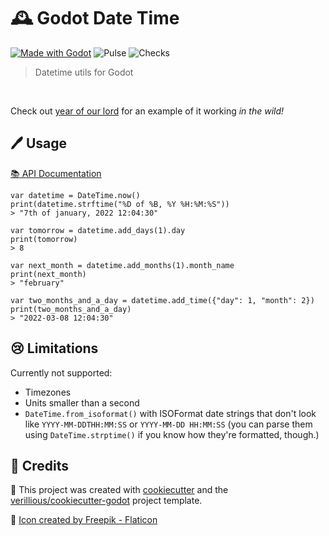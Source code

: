 # 🕰️ Godot Date Time
[![Made with Godot](https://img.shields.io/badge/Made%20with-Godot%204.0-478CBF?style=flat&logo=godot%20engine&logoColor=white)](https://godotengine.org)
![Pulse](https://img.shields.io/github/commit-activity/m/verillious/godot-datetime)
![Checks](https://github.com/verillious/godot-datetime/actions/workflows/godot-tests.yml/badge.svg)

> Datetime utils for Godot


<br>

Check out [year of our lord](https://verillious.github.io/yol/) for an example of it working _in the wild!_

## 🖊️ Usage

[:books: API Documentation](../../wiki/DateTime)

```gdscript
var datetime = DateTime.now()
print(datetime.strftime("%D of %B, %Y %H:%M:%S"))
> "7th of january, 2022 12:04:30"

var tomorrow = datetime.add_days(1).day
print(tomorrow)
> 8

var next_month = datetime.add_months(1).month_name
print(next_month)
> "february"

var two_months_and_a_day = datetime.add_time({"day": 1, "month": 2})
print(two_months_and_a_day)
> "2022-03-08 12:04:30"
```

## 😢 Limitations

Currently not supported:
 - Timezones
 - Units smaller than a second
 - `DateTime.from_isoformat()` with ISOFormat date strings that don't look like `YYYY-MM-DDTHH:MM:SS` or `YYYY-MM-DD HH:MM:SS` (you can parse them using `DateTime.strptime()` if you know how they're formatted, though.)

## 🙏 Credits

🍪 This project was created with [cookiecutter](https://github.com/audreyr/cookiecutter) and the [verillious/cookiecutter-godot](https://github.com/verillious/cookiecutter-godot) project template.

🎨 <a href="https://www.flaticon.com/free-icons/time" title="time icons">Icon created by Freepik - Flaticon</a>

